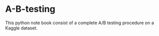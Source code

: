 # A-B-testing

This python note book consist of a complete A/B testing procedure on a Kaggle dataset. 
